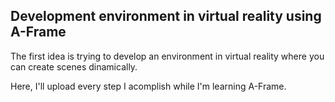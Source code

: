 ## Development environment in virtual reality using A-Frame

The first idea is trying to develop an environment in virtual reality where you can create scenes dinamically.

Here, I'll upload every step I acomplish while I'm learning A-Frame.
